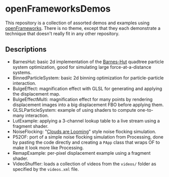 # openFrameworksDemos

This repository is a collection of assorted demos and examples using [openFrameworks](http://openframeworks.cc/). There is no theme, except that they each demonstrate a technique that doesn't really fit in any other repository.

## Descriptions

* BarnesHut: basic 2d implementation of the [Barnes-Hut](https://en.wikipedia.org/wiki/Barnes%E2%80%93Hut_simulation) quadtree particle system optimization, good for simulating large force-at-a-distance systems.
* BinnedParticleSystem: basic 2d binning optimization for particle-particle interaction.
* BulgeEffect: magnification effect with GLSL for generating and applying the displacement map.
* BulgeEffectMulti: magnification effect for many points by rendering displacement images into a big displacement FBO before applying them.
* GLSLParticleSystem: example of using shaders to compute one-to-many interaction.
* LutExample: applying a 3-channel lookup table to a live stream using a fragment shader.
* NoiseFlocking: "[Clouds are Looming](http://www.openprocessing.org/sketch/6753)" style noise flocking simulation.
* P52OF: port of a simple noise flocking simulation from Processing, done by pasting the code directly and creating a `PApp` class that wraps OF to make it look more like Processing.
* RemapExample: per-pixel displacement example using a fragment shader.
* VideoShuffler: loads a collection of videos from the `videos/` folder as specified by the `videos.xml` file.